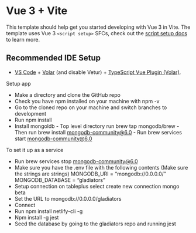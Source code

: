 # Vue 3 + Vite

This template should help get you started developing with Vue 3 in Vite. The template uses Vue 3 `<script setup>` SFCs, check out the [script setup docs](https://v3.vuejs.org/api/sfc-script-setup.html#sfc-script-setup) to learn more.

## Recommended IDE Setup

- [VS Code](https://code.visualstudio.com/) + [Volar](https://marketplace.visualstudio.com/items?itemName=Vue.volar) (and disable Vetur) + [TypeScript Vue Plugin (Volar)](https://marketplace.visualstudio.com/items?itemName=Vue.vscode-typescript-vue-plugin).


Setup app
*   Make a directory and clone the GitHub repo
*   Check you have npm installed on your machine with npm -v
*   Go to the cloned repo on your machine and switch branches to development
*   Run npm install
*   Install mongoldb
        - Top level directory run brew tap mongodb/brew
        - Then run brew install mongodb-community@6.0
        - Run brew services start mongodb-community@6.0

To set it up as a service
*   Run brew services stop mongodb-community@6.0
*   Make sure you have the .env file with the following contents (Make sure the strings are strings)
MONGODB_URI = “mongodb://0.0.0.0/”
MONGODB_DATABASE = “gladiators”
*   Setup connection on tableplus select create new connection mongo beta
*   Set the URL to mongodb://0.0.0.0/gladiators
*   Connect
*   Run npm install netlify-cli -g
*   Npm install -g jest
*   Seed the database by going to the gladiators repo and running jest